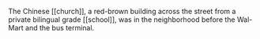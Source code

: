 The Chinese [[church]], a red-brown building across the street from a private bilingual grade [[school]], was in the neighborhood before the Wal-Mart and the bus terminal. 
  

  

  

  

  

  

  





